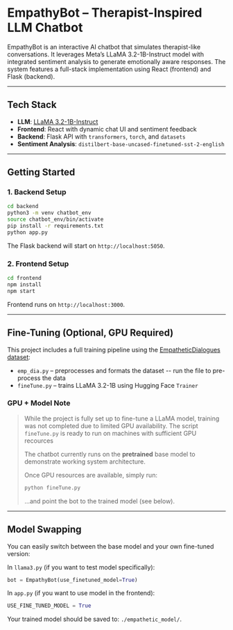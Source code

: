# EmpathyBot – Therapist-Inspired LLM Chatbot

EmpathyBot is an interactive AI chatbot that simulates therapist-like conversations. It leverages Meta’s LLaMA 3.2-1B-Instruct model with integrated sentiment analysis to generate emotionally aware responses. The system features a full-stack implementation using React (frontend) and Flask (backend).

---

## Tech Stack

- **LLM**: [LLaMA 3.2-1B-Instruct](https://huggingface.co/meta-llama/Llama-3.2-1B-Instruct)
- **Frontend**: React with dynamic chat UI and sentiment feedback
- **Backend**: Flask API with `transformers`, `torch`, and `datasets`
- **Sentiment Analysis**: `distilbert-base-uncased-finetuned-sst-2-english`

---

##  Getting Started

### 1. Backend Setup

```bash
cd backend
python3 -m venv chatbot_env
source chatbot_env/bin/activate
pip install -r requirements.txt
python app.py
```

The Flask backend will start on `http://localhost:5050`.

### 2. Frontend Setup

```bash
cd frontend
npm install
npm start
```

Frontend runs on `http://localhost:3000`.

---

## Fine-Tuning (Optional, GPU Required)

This project includes a full training pipeline using the [EmpatheticDialogues dataset](https://huggingface.co/datasets/Estwld/empathetic_dialogues_llm):

- `emp_dia.py` – preprocesses and formats the dataset -- run the file to pre-process the data
- `fineTune.py` – trains LLaMA 3.2-1B using Hugging Face `Trainer`

### GPU + Model Note

> While the project is fully set up to fine-tune a LLaMA model, training was not completed due to limited GPU availability. The script `fineTune.py` is ready to run on machines with sufficient GPU recources
>
> The chatbot currently runs on the **pretrained** base model to demonstrate working system architecture.
>
> Once GPU resources are available, simply run:
> ```bash
> python fineTune.py
> ```
> …and point the bot to the trained model (see below).

---

## Model Swapping

You can easily switch between the base model and your own fine-tuned version:

In `llama3.py` (if you want to test model specifically):
```python
bot = EmpathyBot(use_finetuned_model=True)
```
In `app.py` (if you want to use model in the frontend):
```python
USE_FINE_TUNED_MODEL = True
```
Your trained model should be saved to: `./empathetic_model/`.

